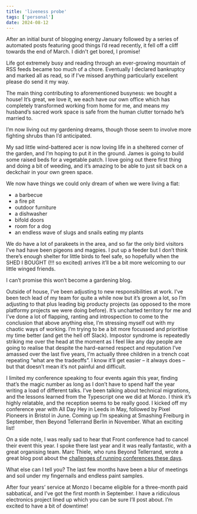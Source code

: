 ```yaml
---
title: 'liveness probe'
tags: ['personal']
date: 2024-08-12
---
```


After an initial burst of blogging energy January followed by a series of automated posts featuring good things I’d read recently, it fell off a cliff towards the end of March. I didn't get bored, I promise!

<!--more-->

Life got extremely busy and reading through an ever-growing mountain of RSS feeds became too much of a chore. Eventually I declared bankruptcy and marked all as read, so if I’ve missed anything particularly excellent please do send it my way. 

The main thing contributing to aforementioned busyness: we bought a house! It’s great, we love it, we each have our own office which has completely transformed working from home for me, and means my husband’s sacred work space is safe from the human clutter tornado he’s married to. 

I’m now living out my gardening dreams, though those seem to involve more fighting shrubs than I’d anticipated.

My sad little wind-battered acer is now loving life in a sheltered corner of the garden, and I’m hoping to put it in the ground. James is going to build some raised beds for a vegetable patch. I love going out there first thing and doing a bit of weeding, and it’s amazing to be able to just sit back on a deckchair in your own green space. 

We now have things we could only dream of when we were living a flat: 
- a barbecue
- a fire pit
- outdoor furniture
- a dishwasher
- bifold doors 
- room for a dog
- an endless wave of slugs and snails eating my plants

We do have a lot of parakeets in the area, and so far the only bird visitors I’ve had have been pigeons and magpies. I put up a feeder but I don’t think there’s enough shelter for little birds to feel safe, so hopefully when the SHED I BOUGHT (!!! so excited) arrives it’ll be a bit more welcoming to our little winged friends. 

I can’t promise this won’t become a gardening blog.

Outside of house, I’ve been adjusting to new responsibilities at work. I’ve been tech lead of my team for quite a while now but it’s grown a lot, so I’m adjusting to that plus leading big producty projects (as opposed to the more platformy projects we were doing before). It’s uncharted territory for me and I’ve done a lot of flapping, ranting and introspection to come to the conclusion that above anything else, I’m stressing myself out with my chaotic ways of working. I’m trying to be a bit more focussed and prioritise my time better (and get the hell off Slack). Impostor syndrome is repeatedly striking me over the head at the moment as I feel like any day people are going to realise that despite the hard-earned respect and reputation I’ve amassed over the last five years, I’m actually three children in a trench coat repeating  “what are the tradeoffs”. I know it’ll get easier &ndash; it always does &ndash; but that doesn’t mean it’s not painful and difficult. 

I limited my conference speaking to four events again this year, finding that’s the magic number as long as I don’t have to spend half the year writing a load of different talks. I’ve been talking about technical migrations, and the lessons learned from the Typescript one we did at Monzo. I think it’s highly relatable, and the reception seems to be really good. I kicked off my conference year with All Day Hey in Leeds in May, followed by Pixel Pioneers in Bristol in June. Coming up I’m speaking at Smashing Freiburg in September, then Beyond Tellerrand Berlin in November. What an exciting list!

On a side note, I was really sad to hear that Front conference had to cancel their event this year. I spoke there last year and it was really fantastic, with a great organising team. Marc Thiele, who runs Beyond Tellerrand, wrote a great blog post about the [challenges of running conferences these days](https://marcthiele.com/notes/state-of-events-2024).

What else can I tell you? The last few months have been a blur of meetings and soil under my fingernails and endless paint samples. 

After four years’ service at Monzo I became eligible for a three-month paid sabbatical, and I’ve got the first month in September. I have a ridiculous electronics project lined up which you can be sure I’ll post about. I’m excited to have a bit of downtime! 
